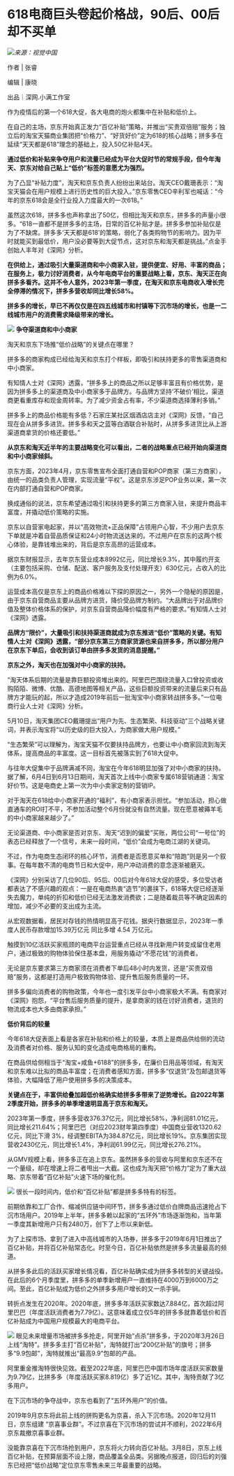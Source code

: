 

# 618电商巨头卷起价格战，90后、00后却不买单

![](https://inews.gtimg.com/news_bt/OOPMjrlqZENpzdl7oliwFSEj90iZ5Si4hNZ8KYqr8tSHwAA/1000)_来源：视觉中国_

作者 | 张睿

编辑 | 康晓

出品｜深网.小满工作室

作为疫情后的第一个618大促，各大电商的炮火都集中在补贴和低价上。

在自己的主场，京东开始真正发力“百亿补贴”策略，并推出“买贵双倍赔”服务；独立后的淘宝天猫商业集团把“价格力”、“好货好价”定为618的核心战略；拼多多在延续“天天都是618”理念的基础上，投入50亿补贴4天。

**通过低价和补贴来争夺用户和流量已经成为平台大促时节的常规手段，但今年淘天、京东对给自己贴上“低价”标签的意愿尤为强烈。**

为了凸显“补贴力度”，淘天和京东负责人纷纷出来站台。淘天CEO戴珊表示：“淘宝天猫会在用户规模上进行历史性的巨大投入。”京东零售CEO辛利军也喊话：“今年的京东618会是全行业投入力度最大的一次618。”

虽然这次618，拼多多也声称拿出了50亿，但相比淘天和京东，拼多多的声量小很多。“618一直都不是拼多多的主场，日常的百亿补贴才是。拼多多参加补贴仅是为了不缺席。拼多多‘天天都是618’的策略，弱化了各类购物节的影响力。因为平时就能买到最低价，用户没必要等到大促节点，这对京东和淘天都是挑战。”点金手创始人丰年对《深网》分析。

**在供给上，通过吸引大量渠道商和中小商家入驻，提供便宜、好用、丰富的商品；在服务上，极力讨好消费者，从今年电商平台的重要战略上看，京东、淘天正在向拼多多看齐。这并不令人意外，2023年第一季度，在淘天和京东电商收入增长完全停滞的情况下，拼多多营收却同比增长58%。**

**拼多多的增长，早已不再仅仅是在四五线城市和村镇等下沉市场的增长，也是一二线城市用户的消费需求降级带来的增长。**

![](https://inews.gtimg.com/news_bt/OVk87NDvE2ga-NLmOE2gDzwwhqc6tS6N2ue7rGUTNf4IgAA/1000)
**争夺渠道商和中小商家**

淘天和京东下场推“低价战略”的关键点在哪里？

拼多多的商家构成已经给淘天和京东打个样板，即吸引和扶持更多的零售渠道商和中小商家。

有知情人士对《深网》透露，“拼多多上的商品之所以足够丰富且有价格优势，是因为拼多多上的渠道商及中小商家多于品牌方。与品牌方坚持‘不破价’相比，渠道商更看重库存和现金周转率。为了减少资金占有率，不少渠道商选择薄利多销。”

拼多多上的商品价格能有多低？石家庄某社区烟酒店店主对《深网》反馈，“自己现在会从拼多多进货。拼多多和天之蓝等白酒联合补贴时，从拼多多进货比从上游渠道商拿货的价格还要低。”

**从京东和淘天近半年的主要战略变化可以看出，二者的战略重点已经开始向渠道商和中小商家倾斜。**

京东方面，2023年4月，京东零售宣布全面打通自营和POP商家（第三方商家），由统一的品类负责人管理，实现流量“平权”。这是京东涉足POP业务以来，第一次在内部打通自营和POP商家。

换成通俗的说法，京东希望通过吸引和扶持更多的第三方商家入驻，来提升商品丰富度，并撬动低价策略的实施。

京东以自营家电起家，并以“高效物流+正品保障”占领用户心智，不少用户去京东下单就是冲着自营品质保证和24小时物流送达来的。不过用户在京东的这两个核心体验，是靠钱堆出来的，背后是京东高昂的运营成本。

据京东财报显示，去年京东营业成本8992亿元，同比增长9.3%，其中履约开支（主要包括采购、仓储、配送、客户服务及支付处理开支）630亿元，占收入的比例为6.0%。

运营成本高仅是京东上的商品价格难以下探的原因之一，另外一个隐秘的原因是，由于京东自营商品主要从品牌方进货，降价受品牌方制约。“大品牌出于对品牌价值及整体价格体系的保护，对京东自营商品降价幅度有严格的要求。”有知情人士对《深网》透露。

**品牌方“限价”，大量吸引和扶持渠道商就成为京东推进“低价”策略的关键。有知情人士对《深网》透露，“部分京东第三方商家货源也来自拼多多，所以部分用户在京东下单后，会收到该订单由拼多多发货的消息提醒。”**

**京东之外，淘天也在加强对中小商家的扶持。**

“淘天体系后期的流量是靠巨额投资堆出来的。阿里巴巴围绕流量入口曾投资或收购陌陌、微博、优酷、高德地图等相关产品，这些巨额投资带来的流量后来只有品牌方才能玩的起，所以才造成2019年前后一批淘宝中小商家转战拼多多。”一位电商行业人士对《深网》分析。

5月10日，淘天集团CEO戴珊提出“用户为先、生态繁荣、科技驱动”三个战略关键词，并表示淘宝将“以历史级的巨大投入，为商家做大用户规模。”

“生态繁荣”可以理解为，淘宝天猫不仅要扶持品牌方，也要让中小商家回流到淘天体系，提高商品的丰富度。这一目标首先被落实到了618大促中。

与往年大促集中于品牌满减不同，淘宝在今年618明显加强了对中小商家的扶持。据了解，6月4日到6月13日期间，淘天首次上线中小商家专属618营销通道：淘宝好价节。这是电商史上第一次为中小卖家定制的营销IP。

对于淘天在618给中小商家开通的“福利”，有小商家表示担忧。“参加活动，担心做直通车的ROI打不平，不参加活动整个6月份就没有自然流量。现在愿意被薅羊毛的中小商家越来越少了。”

无论渠道商、中小商家是否对京东、淘天“迟到的偏爱”买账，两位公司“一号位”的表态已经释放了一个信号，未来一段时间，“低价”会成为电商江湖的关键词。

不过，作为电商生态闭环的核心环节，消费者是否愿意买单和“陪跑”则是另一个叙事。在每年数不清的电商节日和大促中，用户冲动消费的意念逐渐被磨灭。

《深网》分别采访了几位90后、95后、00后对今年618大促的感受，多位受访者都表达了不感兴趣的观点：一是在电商热衷“造节”的裹挟下，618等大促已经逐渐失去魔力，单纯的折扣和低价已经无法激发消费欲；二是随着裁员等不确定因素的增加，减少不必要的支出成为主流。

从宏观数据看，居民对存钱的热情明显高于花钱。据央行数据显示，2023年一季度人民币存款增加15.39万亿元 同比多增 4.54 万亿元。

触摸到10亿活跃买家瓶颈的电商平台运营重点已经从寻找新用户转变成留住老用户，通过极致的购物体验保住基本盘，用服务撬动“不愿花钱”的消费者。

无论是京东要求第三方商家须在消费者下单后48小时内发货，还是“买贵双倍赔”服务，这都是打造用户极致购物体验、提升售后服务质量的一环。

拼多多偏向消费者的购物政策，今年也一度引发平台中小商家极大不满。有商家对《深网》抱怨，“平台售后服务质量的提升，是拿商家的钱在讨好消费者，退货的物流成本也大多由商家承担。”

**低价背后的较量**

今年618大促表面上看是各家在补贴和价格上的较量，本质上是商品供给侧的流动及消费者对价格、服务认知的变化造成电商格局的重构。

在商品供给侧相当于“淘宝+咸鱼+6188”的拼多多，在廉价日用品等领域，有淘天和京东难以比拟的商品丰富度；在消费者感知方面，拼多多“仅退货”及包邮退货等体验，大幅降低了用户使用拼多多的决策成本。

**关键点在于，丰富供给叠加超低价格确实给拼多多带来了逆势增长。自2022年第2季度开始，拼多多的单季增速明显高于京东和淘天。**

2023年第一季度，拼多多营收376.37亿元，同比增长58%，净利润81.01亿元，同比增长211.64%；阿里巴巴（对应2023财年第四季度）中国商业营收1320.62亿元，同比下滑
3%，经调整EBITA为384.87亿元，同比增长19%。京东集团实现营收2430亿元，同比增长1.4%，净利润61.99亿元，同比增长276.21%。

从GMV规模上看，拼多多正在追上京东。虽然拼多多的营收与阿里和京东还不在一个量级，却在增速上将二者甩出一大截。这也成为淘天把“价格力”定为了重大战略、京东带着“百亿补贴”火速下场的催化剂。

![](https://inews.gtimg.com/news_bt/OooaDxehtwQ1kvRMGD85fYEDg0orokWcOpfLvvO1qat2UAA/1000)
很长一段时间内，低价和“百亿补贴”都是拼多多特有的标签。

前期依靠和工厂合作、缩减供应链中间环节，拼多多通过低价白牌商品迅速抢占下沉市场用户。2019年上半年，拼多多赖以起家的“五环外”市场逐渐饱和，当年第一季度其新增用户只有2480万，创下了上市以来新低。

为了上探市场、拿到了进入中高线城市的入场券，拼多多于2019年6月1日推出了百亿补贴，并将百亿补贴常态化。时至今日，百亿补贴依然是拼多多流量最高的频道。

从拼多多此后的活跃买家增长情况看，百亿补贴确实成为拼多多转型的关键战役。在此后的6个月季度里，拼多多的单季新增用户一直维持在4000万到6000万之间。至此，百亿补贴成为低价之外拼多多用户增长的又一杀手锏。

转折点发生在2020年。2020年底，拼多多年活跃买家数达7.884亿，首次超过阿里巴巴（年度活跃消费者为7.79亿）。这意味着成立仅5年的拼多多就靠着低价和百亿补贴成为中国用户规模最大的电商平台。

![](https://inews.gtimg.com/news_bt/OOdGkxp6CKbduBSoAZWhABIpfkRWqJxQRVUAtt4mHLYXAAA/1000)
眼见未来增量市场被拼多多抢走，阿里开始“点杀”拼多多，于2020年3月26日上线“淘特”。拼多多主打“百亿补贴”，淘特就打出“200亿补贴”的旗号；拼多多“9.9包邮”，淘特就推出“最高9.9”包邮的产品。

阿里重金推淘特很快见效。截至2022年底，阿里巴巴中国市场年度活跃买家数量为9.79亿，比拼多多（年度活跃买家8.819亿）多了近1亿。其中，淘特贡献了3亿多用户。

在下沉市场的争夺战中，京东也看到了“五环外用户”的价值。

2019年9月京东将此前上线的拼购更名为京喜，杀入下沉市场。2020年12月11日，京东组建
“京喜事业群”。不过京喜在下沉市场的尝试并不顺利，2022年6月京东裁撤京喜事业群。

没能靠京喜在下沉市场抢到用户，京东将火力转向百亿补贴。3月8日，京东上线百亿补贴，在预算层面不设上限，商品覆盖全品类。另据晚点报道，回归后的刘强东已经把“低价战略”定位京东零售未来三年最重要的战略。

